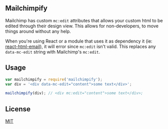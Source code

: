 ## Mailchimpify

Mailchimp has custom `mc:edit` attributes that allows your custom html to be edited through their design view. This allows for non-developers, to move things around without any help. 

When you're using React or a module that uses it as dependency it (ie: [react-html-email](https://github.com/chromakode/react-html-email)), it will error since `mc:edit` isn't valid. This replaces any `data-mc-edit` string with Mailchimp's `mc:edit`.

## Usage
```js
var mailchimpify = require('mailchimpify');
var div = '<div data-mc-edit="content">some text</div>';

mailchimpify(div); // <div mc:edit="content">some text</div>;

```

## License
[MIT](https://github.com/Roilan/mailchimpify/blob/master/LICENSE)